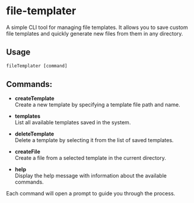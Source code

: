 ﻿# file-templater

A simple CLI tool for managing file templates. It allows you to save custom file templates and quickly generate new files from them in any directory.

## Usage

```js
fileTemplater [command]
```

## Commands:

- **createTemplate**  
  Create a new template by specifying a template file path and name.

- **templates**  
  List all available templates saved in the system.

- **deleteTemplate**  
  Delete a template by selecting it from the list of saved templates.

- **createFile**  
  Create a file from a selected template in the current directory.

- **help**  
  Display the help message with information about the available commands.

Each command will open a prompt to guide you through the process.

